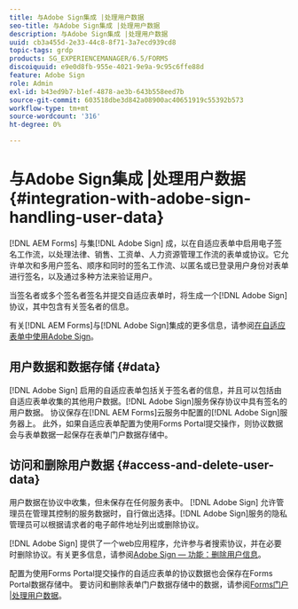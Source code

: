```yaml
---
title: 与Adobe Sign集成 |处理用户数据
seo-title: 与Adobe Sign集成 |处理用户数据
description: 与Adobe Sign集成 |处理用户数据
uuid: cb3a455d-2e33-44c8-8f71-3a7ecd939cd8
topic-tags: grdp
products: SG_EXPERIENCEMANAGER/6.5/FORMS
discoiquuid: e9e0d8fb-955e-4021-9e9a-9c95c6ffe88d
feature: Adobe Sign
role: Admin
exl-id: b43ed9b7-b1ef-4878-ae3b-643b558eed7b
source-git-commit: 603518dbe3d842a08900ac40651919c55392b573
workflow-type: tm+mt
source-wordcount: '316'
ht-degree: 0%

---
```


# 与Adobe Sign集成 |处理用户数据 {#integration-with-adobe-sign-handling-user-data}

[!DNL AEM Forms] 与集[!DNL  Adobe Sign] 成，以在自适应表单中启用电子签名工作流，以处理法律、销售、工资单、人力资源管理工作流的表单或协议。它允许单次和多用户签名、顺序和同时的签名工作流、以匿名或已登录用户身份对表单进行签名，以及通过多种方法来验证用户。

当签名者或多个签名者签名并提交自适应表单时，将生成一个[!DNL Adobe Sign]协议，其中包含有关签名者的信息。

有关[!DNL AEM Forms]与[!DNL Adobe Sign]集成的更多信息，请参阅[在自适应表单中使用Adobe Sign](/help/forms/using/working-with-adobe-sign.md)。

## 用户数据和数据存储 {#data}

[!DNL Adobe Sign] 启用的自适应表单包括关于签名者的信息，并且可以包括由自适应表单收集的其他用户数据。[!DNL Adobe Sign]服务保存协议中具有签名的用户数据。 协议保存在[!DNL AEM Forms]云服务中配置的[!DNL Adobe Sign]服务器上。 此外，如果自适应表单配置为使用Forms Portal提交操作，则协议数据会与表单数据一起保存在表单门户数据存储中。

## 访问和删除用户数据 {#access-and-delete-user-data}

用户数据在协议中收集，但未保存在任何服务表中。 [!DNL Adobe Sign] 允许管理员在管理其控制的服务数据时，自行做出选择。[!DNL Adobe Sign]服务的隐私管理员可以根据请求者的电子邮件地址列出或删除协议。

[!DNL Adobe Sign] 提供了一个web应用程序，允许参与者搜索协议，并在必要时删除协议。有关更多信息，请参阅[Adobe Sign — 功能：删除用户信息](https://helpx.adobe.com/sign/help/adobesign_gdpr_user_deletion.html)。

配置为使用Forms Portal提交操作的自适应表单的协议数据也会保存在Forms Portal数据存储中。 要访问和删除表单门户数据存储中的数据，请参阅[Forms门户 |处理用户数据](/help/forms/using/forms-portal-handling-user-data.md)。
